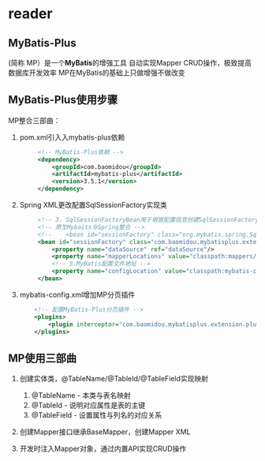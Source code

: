 # reader

## MyBatis-Plus
(简称 MP）是一个**MyBatis**的增强工具
自动实现Mapper CRUD操作，极致提高数据库开发效率
MP在MyBatis的基础上只做增强不做改变


## MyBatis-Plus使用步骤

MP整合三部曲：
1. pom.xml引入入mybatis-plus依赖
   ```xml
        <!-- MyBatis-Plus依赖 -->
        <dependency>
            <groupId>com.baomidou</groupId>
            <artifactId>mybatis-plus</artifactId>
            <version>3.5.1</version>
        </dependency>
    ```
2. Spring XML更改配置SqlSessionFactory实现类
   ```xml
        <!-- 3. SqlSessionFactoryBean用于根据配置信息创建SqlSessionFactory,不再需要我们自己编码创建 -->
        <!-- 原生Mybaits与Spring整合 -->
        <!--    <bean id="sessionFactory" class="org.mybatis.spring.SqlSessionFactoryBean">-->
        <bean id="sessionFactory" class="com.baomidou.mybatisplus.extension.spring.MybatisSqlSessionFactoryBean">
            <property name="dataSource" ref="dataSource"/>
            <property name="mapperLocations" value="classpath:mappers/*.xml"/>
            <!-- 5.MyBatis配置文件地址 -->
            <property name="configLocation" value="classpath:mybatis-config.xml"/>
        </bean>
    ```
3. mybatis-config.xml增加MP分页插件
    ```xml
        <!-- 配置MyBatis-Plus分页插件 -->
        <plugins>
            <plugin interceptor="com.baomidou.mybatisplus.extension.plugins.inner.PaginationInnerInterceptor"></plugin>
        </plugins>
    ```

## MP使用三部曲
1. 创建实体类，@TableName/@TableId/@TableField实现映射  
   1. @TableName - 本类与表名映射  
   2. @TableId - 说明对应属性是表的主键  
   3. @TableField - 设置属性与列名的对应关系  
    
2. 创建Mapper接口继承BaseMapper，创建Mapper XML  
3. 开发时注入Mapper对象，通过内置API实现CRUD操作  

